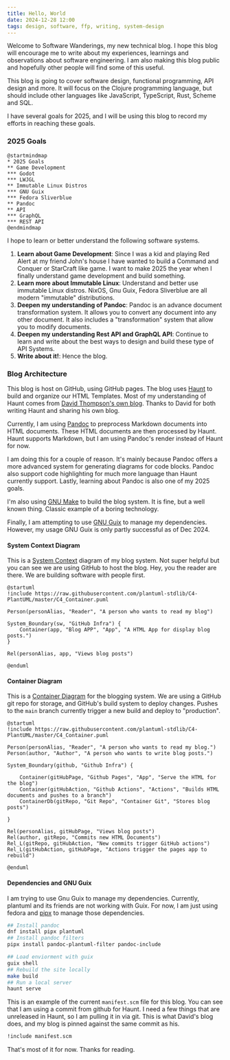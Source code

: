 ```yaml
---
title: Hello, World
date: 2024-12-28 12:00
tags: design, software, ffp, writing, system-design
---
```


Welcome to Software Wanderings, my new technical blog. I hope this
blog will encourage me to write about my experiences, learnings and
observations about software engineering. I am also making this blog
public and hopefully other people will find some of this useful.

This blog is going to cover software design, functional programming,
API design and more. It will focus on the Clojure programming
language, but should include other languages like JavaScript,
TypeScript, Rust, Scheme and SQL.

I have several goals for 2025, and I will be using this blog to record
my efforts in reaching these goals.

### 2025 Goals

~~~{ .plantuml plantuml-filename=images/goals.svg }
@startmindmap
* 2025 Goals
** Game Development
*** Godot
*** LWJGL
** Immutable Linux Distros
*** GNU Guix
*** Fedora Sliverblue
** Pandoc
** API
*** GraphQL
*** REST API
@endmindmap
~~~

I hope to learn or better understand the following software systems.

1. **Learn about Game Development**: Since I was a kid and playing Red Alert at my
   friend John's house I have wanted to build a Command and Conquer or
   StarCraft like game. I want to make 2025 the year when I finally
   understand game development and build something.
2. **Learn more about Immutable Linux**: Understand and better use immutable Linux
   distros. NixOS, Gnu Guix, Fedora Sliverblue are all modern
   "immutable" distributions.
3. **Deepen my understanding of Pandoc**: Pandoc is an advance
   document transformation system. It allows you to convert any
   document into any other document. It also includes a
   "transformation" system that allow you to modify documents.
4. **Deepen my understanding Rest API and GraphQL API**: Continue to
   learn and write about the best ways to design and build these type
   of API Systems.
5. **Write about it!**: Hence the blog.

### Blog Architecture

This blog is host on GitHub, using GitHub pages. The blog uses
[Haunt](https://dthompson.us/projects/haunt.html) to build and
organize our HTML Templates. Most of my understanding of Haunt comes
from [David Thompson's own blog](https://dthompson.us/). Thanks to
David for both writing Haunt and sharing his own blog.


Currently, I am using [Pandoc](https://pandoc.org/) to preprocess
Markdown documents into HTML documents. These HTML documents are then
processed by Haunt. Haunt supports Markdown, but I am using Pandoc's
render instead of Haunt for now.

I am doing this for a couple of reason. It's mainly because Pandoc
offers a more advanced system for generating diagrams for code
blocks. Pandoc also support code highlighting for much more language
than Haunt currently support. Lastly, learning about Pandoc is also
one of my 2025 goals.

I'm also using [GNU Make](https://www.gnu.org/software/make/) to build
the blog system. It is fine, but a well known thing. Classic example
of a boring technology.

Finally, I am attempting to use [GNU Guix](https://guix.gnu.org/) to
manage my dependencies. However, my usage GNU Guix is only partly
successful as of Dec 2024.

#### System Context Diagram

This is a [System
Context](https://c4model.com/diagrams/system-context) diagram of my
blog system. Not super helpful but you can see we are using GitHub to
host the blog. Hey, you the reader are there. We are building software
with people first.

~~~{ .plantuml plantuml-filename=images/blog_c_1.svg }
@startuml
!include https://raw.githubusercontent.com/plantuml-stdlib/C4-PlantUML/master/C4_Container.puml

Person(personAlias, "Reader", "A person who wants to read my blog")

System_Boundary(sw, "GitHub Infra") {
    Container(app, "Blog APP", "App", "A HTML App for display blog posts.")
}

Rel(personAlias, app, "Views blog posts")

@enduml
~~~

#### Container Diagram

This is a [Container Diagram](https://c4model.com/diagrams/container)
for the blogging system. We are using a GitHub git repo for storage,
and GitHub's build system to deploy changes. Pushes to the `main`
branch currently trigger a new build and deploy to "production".

~~~{ .plantuml plantuml-filename=images/blog_c_2.svg }
@startuml
!include https://raw.githubusercontent.com/plantuml-stdlib/C4-PlantUML/master/C4_Container.puml

Person(personAlias, "Reader", "A person who wants to read my blog.")
Person(author, "Author", "A person who wants to write blog posts.")

System_Boundary(github, "Github Infra") {

    Container(gitHubPage, "Github Pages", "App", "Serve the HTML for the blog")
    Container(gitHubAction, "Github Actions", "Actions", "Builds HTML documents and pushes to a branch")
    ContainerDb(gitRepo, "Git Repo", "Container Git", "Stores blog posts")

}

Rel(personAlias, gitHubPage, "Views blog posts")
Rel(author, gitRepo, "Commits new HTML Documents")
Rel_L(gitRepo, gitHubAction, "New commits trigger GitHub actions")
Rel_L(gitHubAction, gitHubPage, "Actions trigger the pages app to rebuild")

@enduml
~~~

#### Dependencies and GNU Guix

I am trying to use Gnu Guix to manage my dependencies. Currently,
plantuml and its friends are not working with Guix. For now, I am just
using fedora and [pipx](https://github.com/pypa/pipx) to manage those
dependencies.

```bash
## Install pandoc
dnf install pipx plantuml
## Install pandoc filters
pipx install pandoc-plantuml-filter pandoc-include

## Load enviorment with guix
guix shell
## Rebuild the site locally
make build
## Run a local server
haunt serve
```

This is an example of the current `manifest.scm` file for this
blog. You can see that I am using a commit from github for Haunt. I
need a few things that are unreleased in Haunt, so I am pulling it in
via git. This is what David's blog does, and my blog is pinned against
the same commit as his.

```{.scheme .numberLines }
!include manifest.scm
```

That's most of it for now. Thanks for reading.
